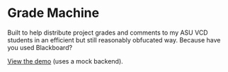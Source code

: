 Grade Machine
=============

Built to help distribute project grades and comments to my ASU VCD students in an efficient but still reasonably obfucated way. Because have you used Blackboard?

[View the demo](http://astockwell.github.io/grade-machine) (uses a mock backend).